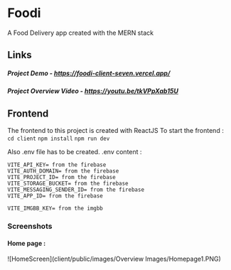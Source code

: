 # Foodi

A Food Delivery app created with the MERN stack

## Links

##### Project Demo - https://foodi-client-seven.vercel.app/

##### Project Overview Video - https://youtu.be/tkVPpXab15U

## Frontend

The frontend to this project is created with ReactJS
To start the frontend :
`cd client`
`npm install`
`npm run dev`

Also .env file has to be created.
.env content :

```
VITE_API_KEY= from the firebase
VITE_AUTH_DOMAIN= from the firebase
VITE_PROJECT_ID= from the firebase
VITE_STORAGE_BUCKET= from the firebase
VITE_MESSAGING_SENDER_ID= from the firebase
VITE_APP_ID= from the firebase

VITE_IMGBB_KEY= from the imgbb
```

### Screenshots

#### Home page :

![HomeScreen](client/public/images/Overview Images/Homepage1.PNG)
